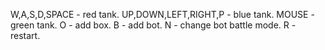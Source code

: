 W,A,S,D,SPACE - red tank.
UP,DOWN,LEFT,RIGHT,P - blue tank.
MOUSE - green tank.
O - add box.
B - add bot.
N - change bot battle mode.
R - restart.

